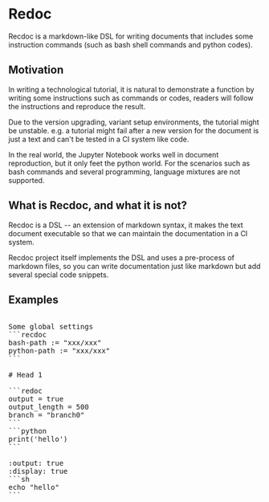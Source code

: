 # Redoc

Recdoc is a markdown-like DSL for writing documents that includes some instruction commands (such as bash shell commands and python codes).

## Motivation
In writing a technological tutorial, it is natural to demonstrate a function by writing some instructions such as commands or codes,
readers will follow the instructions and reproduce the result.

Due to the version upgrading, variant setup environments, the tutorial might be unstable. 
e.g. a tutorial might fail after a new version for the document is just a text and can't be tested in a CI system like code.

In the real world, the Jupyter Notebook works well in document reproduction, but it only feet the python world.
For the scenarios such as bash commands and several programming, language mixtures are not supported.

## What is Recdoc, and what it is not?
Recdoc is a DSL -- an extension of markdown syntax, it makes the text document executable so that we can maintain the documentation in a CI system.

Recdoc project itself implements the DSL and uses a pre-process of markdown files, so you can write documentation just like markdown but add several special code snippets.


## Examples


<pre>

Some global settings
```recdoc
bash-path := "xxx/xxx"
python-path := "xxx/xxx"
```

# Head 1

```redoc
output = true
output_length = 500
branch = "branch0"
```
```python
print('hello')
```

:output: true
:display: true
```sh
echo "hello"
```
</pre>

